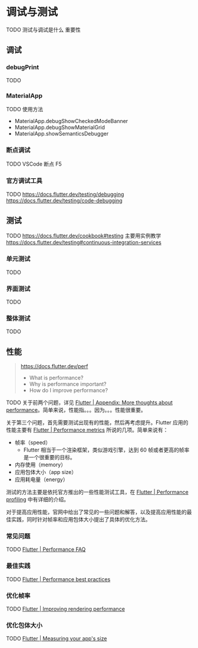 # 调试与测试

TODO 测试与调试是什么 重要性

## 调试

### debugPrint

TODO 

### MaterialApp

TODO 使用方法

- MaterialApp.debugShowCheckedModeBanner
- MaterialApp.debugShowMaterialGrid
- MaterialApp.showSemanticsDebugger

### 断点调试

TODO VSCode 断点 F5

### 官方调试工具

TODO https://docs.flutter.dev/testing/debugging https://docs.flutter.dev/testing/code-debugging

## 测试

TODO https://docs.flutter.dev/cookbook#testing 主要用实例教学 https://docs.flutter.dev/testing#continuous-integration-services

### 单元测试

TODO

### 界面测试

TODO

### 整体测试

TODO

## 性能

> https://docs.flutter.dev/perf
>
> - What is performance?
> - Why is performance important?
> - How do I improve performance?

TODO 关于前两个问题，详见 [Flutter | Appendix: More thoughts about performance](https://docs.flutter.dev/perf/appendix)。简单来说，性能指。。。因为。。。性能很重要。

关于第三个问题，首先需要测试出现有的性能，然后再考虑提升。Flutter 应用的性能主要有 [Flutter | Performance metrics](https://docs.flutter.dev/perf/metrics) 所说的几项。简单来说有：

- 帧率（speed）
    - Flutter 相当于一个渲染框架，类似游戏引擎，达到 60 帧或者更高的帧率是一个很重要的目标。
- 内存使用（memory）
- 应用包体大小（app size）
- 应用耗电量（energy）

测试的方法主要是依托官方推出的一些性能测试工具，在 [Flutter | Performance profiling](https://docs.flutter.dev/perf/ui-performance) 中有详细的介绍。

对于提高应用性能，官网中给出了常见的一些问题和解答，以及提高应用性能的最佳实践，同时针对帧率和应用包体大小提出了具体的优化方法。

### 常见问题

TODO [Flutter | Performance FAQ](https://docs.flutter.dev/perf/faq)

### 最佳实践

TODO [Flutter | Performance best practices](https://docs.flutter.dev/perf/best-practices)

### 优化帧率

TODO [Flutter | Improving rendering performance](https://docs.flutter.dev/perf/rendering-performance)

### 优化包体大小

TODO [Flutter | Measuring your app's size](https://docs.flutter.dev/perf/app-size)
